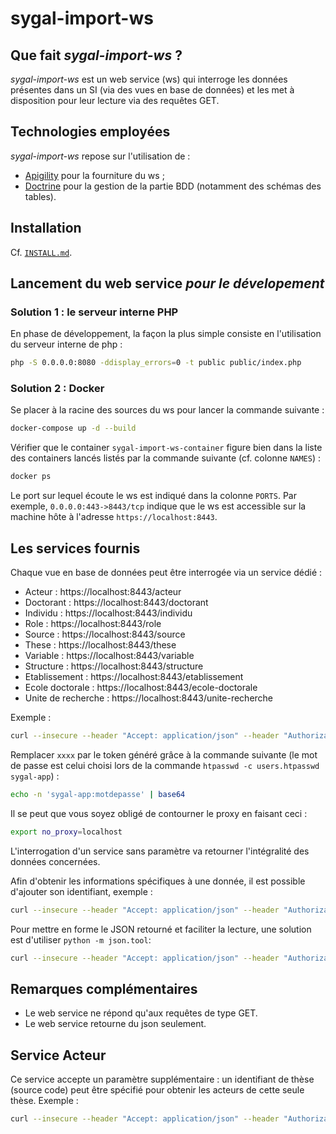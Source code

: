 # sygal-import-ws


## Que fait *sygal-import-ws* ?

*sygal-import-ws* est un web service (ws) qui interroge les données présentes dans un SI (via des vues en base de données) 
et les met à disposition pour leur lecture via des requêtes GET.


## Technologies employées

*sygal-import-ws* repose sur l'utilisation de :
- [Apigility](https://apigility.org/) pour la fourniture du ws ;
- [Doctrine](http://www.doctrine-project.org/) pour la gestion de la partie BDD (notamment des schémas des tables).


## Installation

Cf. [`INSTALL.md`](INSTALL.md).


## Lancement du web service *pour le dévelopement*

### Solution 1 : le serveur interne PHP
 
En phase de développement, la façon la plus simple consiste en l'utilisation 
du serveur interne de php :

 ```bash
php -S 0.0.0.0:8080 -ddisplay_errors=0 -t public public/index.php
 ```

### Solution 2 : Docker

Se placer à la racine des sources du ws pour lancer la commande suivante :

```bash
docker-compose up -d --build
```

Vérifier que le container `sygal-import-ws-container` figure bien dans la liste des containers
lancés listés par la commande suivante (cf. colonne `NAMES`) :

```bash
docker ps
```

Le port sur lequel écoute le ws est indiqué dans la colonne `PORTS`. 
Par exemple, `0.0.0.0:443->8443/tcp` indique que le ws est accessible sur la machine hôte 
à l'adresse `https://localhost:8443`.


## Les services fournis
 
Chaque vue en base de données peut être interrogée via un service dédié :
* Acteur :              https://localhost:8443/acteur
* Doctorant :           https://localhost:8443/doctorant
* Individu :            https://localhost:8443/individu
* Role :                https://localhost:8443/role
* Source :              https://localhost:8443/source
* These :               https://localhost:8443/these
* Variable :            https://localhost:8443/variable
* Structure :           https://localhost:8443/structure
* Etablissement :       https://localhost:8443/etablissement
* Ecole doctorale :     https://localhost:8443/ecole-doctorale
* Unite de recherche :  https://localhost:8443/unite-recherche

Exemple :
```bash
curl --insecure --header "Accept: application/json" --header "Authorization: Basic xxxx" https://localhost:8443/variable
```

Remplacer `xxxx` par le token généré grâce à la commande suivante 
(le mot de passe est celui choisi lors de la commande `htpasswd -c users.htpasswd sygal-app`) :
```bash
echo -n 'sygal-app:motdepasse' | base64
```

Il se peut que vous soyez obligé de contourner le proxy en faisant ceci :
```bash
export no_proxy=localhost
```

L'interrogation d'un service sans paramètre va retourner l'intégralité des données concernées.

Afin d'obtenir les informations spécifiques à une donnée, il est possible d'ajouter son identifiant, exemple :
```bash
curl --insecure --header "Accept: application/json" --header "Authorization: Basic xxxx" https://localhost:8443/variable/ETB_LIB_NOM_RESP
```

Pour mettre en forme le JSON retourné et faciliter la lecture, une solution est d'utiliser `python -m json.tool`:
```bash
curl --insecure --header "Accept: application/json" --header "Authorization: Basic xxxx" https://localhost:8443/variable | python -m json.tool
```


## Remarques complémentaires

* Le web service ne répond qu'aux requêtes de type GET.
* Le web service retourne du json seulement.


## Service Acteur

Ce service accepte un paramètre supplémentaire : un identifiant de thèse (source code) peut être spécifié pour obtenir 
les acteurs de cette seule thèse. 
Exemple :
```bash
curl --insecure --header "Accept: application/json" --header "Authorization: Basic xxxxx" https://localhost:8443/acteur?these_id=13111
```
